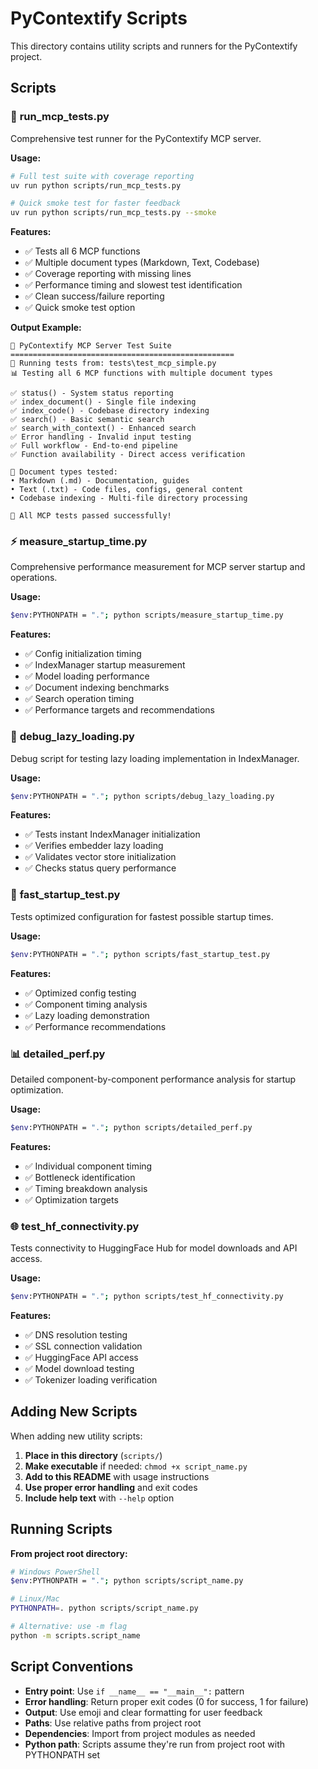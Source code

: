 # PyContextify Scripts

This directory contains utility scripts and runners for the PyContextify project.

## Scripts

### 🧪 **run_mcp_tests.py**
Comprehensive test runner for the PyContextify MCP server.

**Usage:**
```bash
# Full test suite with coverage reporting
uv run python scripts/run_mcp_tests.py

# Quick smoke test for faster feedback
uv run python scripts/run_mcp_tests.py --smoke
```

**Features:**
- ✅ Tests all 6 MCP functions
- ✅ Multiple document types (Markdown, Text, Codebase)
- ✅ Coverage reporting with missing lines
- ✅ Performance timing and slowest test identification
- ✅ Clean success/failure reporting
- ✅ Quick smoke test option

**Output Example:**
```
🚀 PyContextify MCP Server Test Suite
==================================================
📁 Running tests from: tests\test_mcp_simple.py
📊 Testing all 6 MCP functions with multiple document types

✅ status() - System status reporting
✅ index_document() - Single file indexing  
✅ index_code() - Codebase directory indexing
✅ search() - Basic semantic search
✅ search_with_context() - Enhanced search
✅ Error handling - Invalid input testing
✅ Full workflow - End-to-end pipeline
✅ Function availability - Direct access verification

📄 Document types tested:
• Markdown (.md) - Documentation, guides
• Text (.txt) - Code files, configs, general content
• Codebase indexing - Multi-file directory processing

🎉 All MCP tests passed successfully!
```

### ⚡ **measure_startup_time.py**
Comprehensive performance measurement for MCP server startup and operations.

**Usage:**
```bash
$env:PYTHONPATH = "."; python scripts/measure_startup_time.py
```

**Features:**
- ✅ Config initialization timing
- ✅ IndexManager startup measurement
- ✅ Model loading performance
- ✅ Document indexing benchmarks
- ✅ Search operation timing
- ✅ Performance targets and recommendations

### 🐛 **debug_lazy_loading.py**
Debug script for testing lazy loading implementation in IndexManager.

**Usage:**
```bash
$env:PYTHONPATH = "."; python scripts/debug_lazy_loading.py
```

**Features:**
- ✅ Tests instant IndexManager initialization
- ✅ Verifies embedder lazy loading
- ✅ Validates vector store initialization
- ✅ Checks status query performance

### 🚀 **fast_startup_test.py**
Tests optimized configuration for fastest possible startup times.

**Usage:**
```bash
$env:PYTHONPATH = "."; python scripts/fast_startup_test.py
```

**Features:**
- ✅ Optimized config testing
- ✅ Component timing analysis
- ✅ Lazy loading demonstration
- ✅ Performance recommendations

### 📊 **detailed_perf.py**
Detailed component-by-component performance analysis for startup optimization.

**Usage:**
```bash
$env:PYTHONPATH = "."; python scripts/detailed_perf.py
```

**Features:**
- ✅ Individual component timing
- ✅ Bottleneck identification
- ✅ Timing breakdown analysis
- ✅ Optimization targets

### 🌐 **test_hf_connectivity.py**
Tests connectivity to HuggingFace Hub for model downloads and API access.

**Usage:**
```bash
$env:PYTHONPATH = "."; python scripts/test_hf_connectivity.py
```

**Features:**
- ✅ DNS resolution testing
- ✅ SSL connection validation
- ✅ HuggingFace API access
- ✅ Model download testing
- ✅ Tokenizer loading verification

## Adding New Scripts

When adding new utility scripts:

1. **Place in this directory** (`scripts/`)
2. **Make executable** if needed: `chmod +x script_name.py`
3. **Add to this README** with usage instructions
4. **Use proper error handling** and exit codes
5. **Include help text** with `--help` option

## Running Scripts

**From project root directory:**
```bash
# Windows PowerShell
$env:PYTHONPATH = "."; python scripts/script_name.py

# Linux/Mac
PYTHONPATH=. python scripts/script_name.py

# Alternative: use -m flag
python -m scripts.script_name
```

## Script Conventions

- **Entry point**: Use `if __name__ == "__main__":` pattern
- **Error handling**: Return proper exit codes (0 for success, 1 for failure)
- **Output**: Use emoji and clear formatting for user feedback
- **Paths**: Use relative paths from project root
- **Dependencies**: Import from project modules as needed
- **Python path**: Scripts assume they're run from project root with PYTHONPATH set
